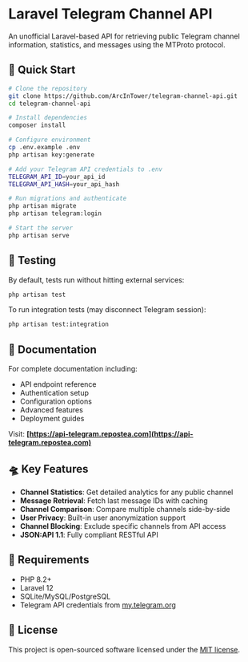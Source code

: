 # Laravel Telegram Channel API

An unofficial Laravel-based API for retrieving public Telegram channel information, statistics, and messages using the MTProto protocol.

## 🚀 Quick Start

```bash
# Clone the repository
git clone https://github.com/ArcInTower/telegram-channel-api.git
cd telegram-channel-api

# Install dependencies
composer install

# Configure environment
cp .env.example .env
php artisan key:generate

# Add your Telegram API credentials to .env
TELEGRAM_API_ID=your_api_id
TELEGRAM_API_HASH=your_api_hash

# Run migrations and authenticate
php artisan migrate
php artisan telegram:login

# Start the server
php artisan serve
```

## 🧪 Testing

By default, tests run without hitting external services:

```bash
php artisan test
```

To run integration tests (may disconnect Telegram session):

```bash
php artisan test:integration
```

## 📖 Documentation

For complete documentation including:
- API endpoint reference
- Authentication setup
- Configuration options
- Advanced features
- Deployment guides

Visit: **[https://api-telegram.repostea.com](https://api-telegram.repostea.com)**

## 🛸 Key Features

- **Channel Statistics**: Get detailed analytics for any public channel
- **Message Retrieval**: Fetch last message IDs with caching
- **Channel Comparison**: Compare multiple channels side-by-side
- **User Privacy**: Built-in user anonymization support
- **Channel Blocking**: Exclude specific channels from API access
- **JSON:API 1.1**: Fully compliant RESTful API

## 🔧 Requirements

- PHP 8.2+
- Laravel 12
- SQLite/MySQL/PostgreSQL
- Telegram API credentials from [my.telegram.org](https://my.telegram.org)

## 📝 License

This project is open-sourced software licensed under the [MIT license](LICENSE).